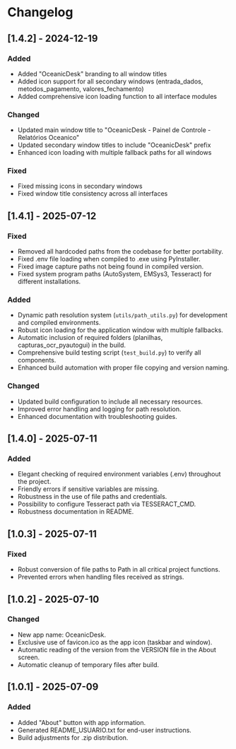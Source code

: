 # Changelog

## [1.4.2] - 2024-12-19
### Added
- Added "OceanicDesk" branding to all window titles
- Added icon support for all secondary windows (entrada_dados, metodos_pagamento, valores_fechamento)
- Added comprehensive icon loading function to all interface modules

### Changed
- Updated main window title to "OceanicDesk - Painel de Controle - Relatórios Oceanico"
- Updated secondary window titles to include "OceanicDesk" prefix
- Enhanced icon loading with multiple fallback paths for all windows

### Fixed
- Fixed missing icons in secondary windows
- Fixed window title consistency across all interfaces

## [1.4.1] - 2025-07-12
### Fixed
- Removed all hardcoded paths from the codebase for better portability.
- Fixed .env file loading when compiled to .exe using PyInstaller.
- Fixed image capture paths not being found in compiled version.
- Fixed system program paths (AutoSystem, EMSys3, Tesseract) for different installations.

### Added
- Dynamic path resolution system (`utils/path_utils.py`) for development and compiled environments.
- Robust icon loading for the application window with multiple fallbacks.
- Automatic inclusion of required folders (planilhas, capturas_ocr_pyautogui) in the build.
- Comprehensive build testing script (`test_build.py`) to verify all components.
- Enhanced build automation with proper file copying and version naming.

### Changed
- Updated build configuration to include all necessary resources.
- Improved error handling and logging for path resolution.
- Enhanced documentation with troubleshooting guides.

## [1.4.0] - 2025-07-11
### Added
- Elegant checking of required environment variables (.env) throughout the project.
- Friendly errors if sensitive variables are missing.
- Robustness in the use of file paths and credentials.
- Possibility to configure Tesseract path via TESSERACT_CMD.
- Robustness documentation in README.

## [1.0.3] - 2025-07-11
### Fixed
- Robust conversion of file paths to Path in all critical project functions.
- Prevented errors when handling files received as strings.

## [1.0.2] - 2025-07-10
### Changed
- New app name: OceanicDesk.
- Exclusive use of favicon.ico as the app icon (taskbar and window).
- Automatic reading of the version from the VERSION file in the About screen.
- Automatic cleanup of temporary files after build.

## [1.0.1] - 2025-07-09
### Added
- Added "About" button with app information.
- Generated README_USUARIO.txt for end-user instructions.
- Build adjustments for .zip distribution.

